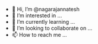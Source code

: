 - 👋 Hi, I’m @nagarajannatesh
- 👀 I’m interested in ...
- 🌱 I’m currently learning ...
- 💞️ I’m looking to collaborate on ...
- 📫 How to reach me ...

<!---
nagarajannatesh/nagarajannatesh is a ✨ special ✨ repository because its `README.md` (this file) appears on your GitHub profile.
You can click the Preview link to take a look at your changes.
--->
